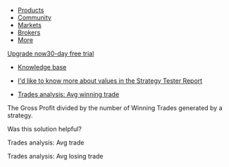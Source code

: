 -   [Products](https://www.tradingview.com/chart/)
-   [Community](https://www.tradingview.com/ideas/)
-   [Markets](https://www.tradingview.com/markets/)
-   [Brokers](https://www.tradingview.com/brokers/)
-   [More](https://www.tradingview.com/support/)

[Upgrade now30-day free trial](https://www.tradingview.com/pricing/?source=header_go_pro_button&feature=Buy%20Trial)

-   [Knowledge base](https://www.tradingview.com/)

-   [I'd like to know more about values in the Strategy Tester Report](https://www.tradingview.com/support/folders/43000587044-i-d-like-to-know-more-about-values-in-the-strategy-tester-report/)
-   [Trades analysis: Avg winning trade](https://www.tradingview.com/support/solutions/43000681717-trades-analysis-avg-winning-trade/)

The Gross Profit divided by the number of Winning Trades generated by a strategy.

Was this solution helpful?

Trades analysis: Avg trade

Trades analysis: Avg losing trade